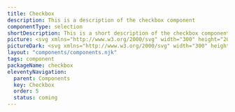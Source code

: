 ```yaml
---
title: Checkbox
description: This is a description of the checkbox component
componentType: selection
shortDescription: This is a short description of the checkbox component
picture: <svg xmlns="http://www.w3.org/2000/svg" width="300" height="200" fill="none" aria-labelledby="checkboxTitle checkboxDesc" role="img"><title id="checkboxTitle">Illustration of the checkbox component.</title><desc id="checkboxDesc">An illustrated checkbox component representing checkbox component card.</desc><path fill="#36F" d="M130.022 85.2522H108.57c-2.221 0-4.022 1.8008-4.022 4.0222v21.4516c0 2.221 1.801 4.022 4.022 4.022h21.452c2.221 0 4.022-1.801 4.022-4.022V89.2744c0-2.2214-1.801-4.0222-4.022-4.0222Z"/><path stroke="#fff" stroke-linecap="round" stroke-linejoin="round" stroke-width="2.68145" d="m111.252 100 5.363 5.363 10.726-10.7258"/><path stroke="#36F" stroke-width="2.68145" d="M130.022 85.2522H108.57c-2.221 0-4.022 1.8008-4.022 4.0222v21.4516c0 2.221 1.801 4.022 4.022 4.022h21.452c2.221 0 4.022-1.801 4.022-4.022V89.2744c0-2.2214-1.801-4.0222-4.022-4.0222Z"/><path fill="#222" d="M146.603 107.5V94.1005h1.558v12.0065h5.948v1.393h-7.506Zm13.335-10.21c1.198 0 2.087.2688 2.667.8065.581.5377.871 1.3962.871 2.5755v6.828h-1.109l-.293-1.485H162c-.281.367-.574.675-.879.926-.306.244-.66.431-1.064.559-.397.122-.886.183-1.466.183-.611 0-1.155-.107-1.631-.32-.471-.214-.844-.538-1.119-.972-.268-.434-.403-.984-.403-1.65 0-1.002.397-1.772 1.192-2.309.794-.538 2.004-.831 3.629-.88l1.732-.073v-.615c0-.8673-.186-1.4752-.559-1.8235-.373-.3483-.898-.5224-1.576-.5224-.526 0-1.027.0764-1.503.2291-.477.1528-.929.333-1.357.5408l-.467-1.1548c.452-.2322.971-.4308 1.558-.5958.586-.1649 1.204-.2474 1.851-.2474Zm2.035 5.261-1.531.064c-1.252.049-2.135.254-2.648.614-.514.361-.77.871-.77 1.531 0 .574.174.999.522 1.274.348.275.81.412 1.384.412.892 0 1.622-.247 2.191-.742.568-.495.852-1.238.852-2.227v-.926Zm6.159-9.312v3.5652c0 .4094-.012.8066-.037 1.1915-.018.3849-.033.6843-.046.8982h.083c.275-.4522.672-.834 1.191-1.1457.52-.3116 1.183-.4674 1.989-.4674 1.259 0 2.261.4369 3.006 1.3106.752.8677 1.128 2.1596 1.128 3.8766 0 1.131-.171 2.084-.514 2.86-.342.776-.825 1.362-1.448 1.76-.623.397-1.359.595-2.209.595-.794 0-1.448-.146-1.961-.44-.507-.299-.898-.663-1.173-1.09h-.119l-.312 1.347h-1.1V93.239h1.522Zm2.933 5.3158c-.727 0-1.305.1436-1.733.4307-.427.2811-.736.7088-.925 1.2835-.183.568-.275 1.289-.275 2.163v.082c0 1.265.211 2.233.632 2.906.422.666 1.189.999 2.301.999.935 0 1.634-.343 2.098-1.027.471-.684.706-1.662.706-2.933 0-1.295-.232-2.27-.696-2.9236-.459-.6537-1.161-.9806-2.108-.9806Zm10.906-1.2831c.856 0 1.589.1894 2.2.5682.611.3788 1.078.9104 1.402 1.5947.324.6784.486 1.4724.486 2.3834v.944h-6.938c.018 1.179.311 2.077.88 2.694.568.617 1.368.926 2.401.926.635 0 1.197-.058 1.686-.174.489-.116.996-.287 1.522-.514v1.339c-.507.226-1.012.391-1.513.494-.494.104-1.081.156-1.759.156-.966 0-1.809-.195-2.53-.586-.715-.397-1.271-.978-1.668-1.742-.397-.763-.596-1.698-.596-2.804 0-1.082.181-2.016.541-2.8048.367-.7943.88-1.4053 1.54-1.833.666-.4277 1.448-.6415 2.346-.6415Zm-.018 1.2464c-.813 0-1.46.2658-1.943.7974-.483.5315-.77 1.2745-.862 2.2275h5.316c-.006-.599-.101-1.125-.284-1.5768-.177-.4583-.449-.8126-.816-1.0632-.366-.2566-.837-.3849-1.411-.3849Zm8.221 8.9819h-1.531V93.239h1.531V107.5Z"/></svg>
pictureDark: <svg xmlns="http://www.w3.org/2000/svg" width="300" height="200" fill="none" aria-labelledby="checkboxDarkTitle checkboxDarkDesc" role="img"><title id="checkboxDarkTitle">Illustration of the checkbox component.</title><desc id="checkboxDarkDesc">An illustrated checkbox component representing checkbox component card.</desc><path fill="#5985FF" d="M130.022 85.2522H108.57c-2.221 0-4.022 1.8008-4.022 4.0222v21.4516c0 2.221 1.801 4.022 4.022 4.022h21.452c2.221 0 4.022-1.801 4.022-4.022V89.2744c0-2.2214-1.801-4.0222-4.022-4.0222Z"/><path stroke="#fff" stroke-linecap="round" stroke-linejoin="round" stroke-width="2.68145" d="m111.252 100 5.363 5.363 10.726-10.7258"/><path stroke="#5985FF" stroke-width="2.68145" d="M130.022 85.2522H108.57c-2.221 0-4.022 1.8008-4.022 4.0222v21.4516c0 2.221 1.801 4.022 4.022 4.022h21.452c2.221 0 4.022-1.801 4.022-4.022V89.2744c0-2.2214-1.801-4.0222-4.022-4.0222Z"/><path fill="#F4F4F4" d="M146.603 107.5V94.1005h1.558v12.0065h5.948v1.393h-7.506Zm13.335-10.21c1.198 0 2.087.2688 2.667.8065.581.5377.871 1.3962.871 2.5755v6.828h-1.109l-.293-1.485H162c-.281.367-.574.675-.879.926-.306.244-.66.431-1.064.559-.397.122-.886.183-1.466.183-.611 0-1.155-.107-1.631-.32-.471-.214-.844-.538-1.119-.972-.268-.434-.403-.984-.403-1.65 0-1.002.397-1.772 1.192-2.309.794-.538 2.004-.831 3.629-.88l1.732-.073v-.615c0-.8673-.186-1.4752-.559-1.8235-.373-.3483-.898-.5224-1.576-.5224-.526 0-1.027.0764-1.503.2291-.477.1528-.929.333-1.357.5408l-.467-1.1548c.452-.2322.971-.4308 1.558-.5958.586-.1649 1.204-.2474 1.851-.2474Zm2.035 5.261-1.531.064c-1.252.049-2.135.254-2.648.614-.514.361-.77.871-.77 1.531 0 .574.174.999.522 1.274.348.275.81.412 1.384.412.892 0 1.622-.247 2.191-.742.568-.495.852-1.238.852-2.227v-.926Zm6.159-9.312v3.5652c0 .4094-.012.8066-.037 1.1915-.018.3849-.033.6843-.046.8982h.083c.275-.4522.672-.834 1.191-1.1457.52-.3116 1.183-.4674 1.989-.4674 1.259 0 2.261.4369 3.006 1.3106.752.8677 1.128 2.1596 1.128 3.8766 0 1.131-.171 2.084-.514 2.86-.342.776-.825 1.362-1.448 1.76-.623.397-1.359.595-2.209.595-.794 0-1.448-.146-1.961-.44-.507-.299-.898-.663-1.173-1.09h-.119l-.312 1.347h-1.1V93.239h1.522Zm2.933 5.3158c-.727 0-1.305.1436-1.733.4307-.427.2811-.736.7088-.925 1.2835-.183.568-.275 1.289-.275 2.163v.082c0 1.265.211 2.233.632 2.906.422.666 1.189.999 2.301.999.935 0 1.634-.343 2.098-1.027.471-.684.706-1.662.706-2.933 0-1.295-.232-2.27-.696-2.9236-.459-.6537-1.161-.9806-2.108-.9806Zm10.906-1.2831c.856 0 1.589.1894 2.2.5682.611.3788 1.078.9104 1.402 1.5947.324.6784.486 1.4724.486 2.3834v.944h-6.938c.018 1.179.311 2.077.88 2.694.568.617 1.368.926 2.401.926.635 0 1.197-.058 1.686-.174.489-.116.996-.287 1.522-.514v1.339c-.507.226-1.012.391-1.513.494-.494.104-1.081.156-1.759.156-.966 0-1.809-.195-2.53-.586-.715-.397-1.271-.978-1.668-1.742-.397-.763-.596-1.698-.596-2.804 0-1.082.181-2.016.541-2.8048.367-.7943.88-1.4053 1.54-1.833.666-.4277 1.448-.6415 2.346-.6415Zm-.018 1.2464c-.813 0-1.46.2658-1.943.7974-.483.5315-.77 1.2745-.862 2.2275h5.316c-.006-.599-.101-1.125-.284-1.5768-.177-.4583-.449-.8126-.816-1.0632-.366-.2566-.837-.3849-1.411-.3849Zm8.221 8.9819h-1.531V93.239h1.531V107.5Z"/></svg>
layout: "components/components.njk"
tags: component
packageName: checkbox
eleventyNavigation:
  parent: Components
  key: Checkbox
  order: 5
  status: coming
---
```

